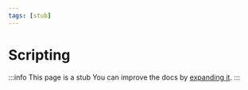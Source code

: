 ```yaml
---
tags: [stub]
---
```


# Scripting

:::info This page is a stub
You can improve the docs by [expanding it](../contributing).
:::
